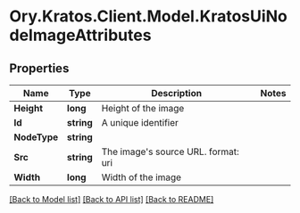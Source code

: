 # Ory.Kratos.Client.Model.KratosUiNodeImageAttributes

## Properties

Name | Type | Description | Notes
------------ | ------------- | ------------- | -------------
**Height** | **long** | Height of the image | 
**Id** | **string** | A unique identifier | 
**NodeType** | **string** |  | 
**Src** | **string** | The image&#39;s source URL.  format: uri | 
**Width** | **long** | Width of the image | 

[[Back to Model list]](../README.md#documentation-for-models) [[Back to API list]](../README.md#documentation-for-api-endpoints) [[Back to README]](../README.md)


